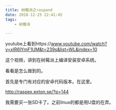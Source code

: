 ```yaml
---
title: 树莓派之raspand
date: 2018-12-25 22:41:45
tags:
	- 树莓派

---
```




youtube上看到https://www.youtube.com/watch?v=xIR6lYmF1UM&t=239s&list=WL&index=10

这个视频，讲到在树莓派上编译安装安卓系统。

看看是怎么做到的。

首先是专门有对应的安卓代码版本。在这里。

http://raspex.exton.se/?p=144

我需要买一张SD卡了。之前linux的都是用U盘的在弄。



